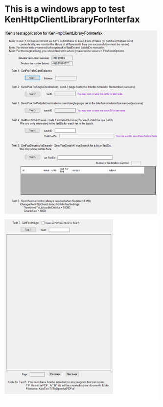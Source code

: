 <h1>This is a windows app to test KenHttpClientLibraryForInterfax</h1> 

![Alt text](Images/readme_image1.png)

![Alt text](Images/readme_image2.png)
